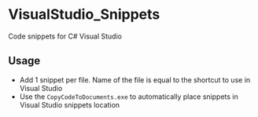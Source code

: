 # VisualStudio_Snippets
Code snippets for C# Visual Studio

## Usage

* Add 1 snippet per file. Name of the file is equal to the shortcut to use in Visual Studio
* Use the `CopyCodeToDocuments.exe` to automatically place snippets in Visual Studio snippets location
